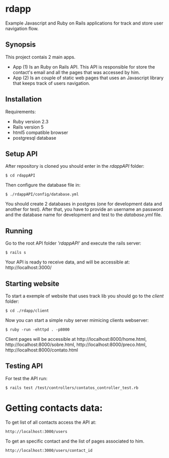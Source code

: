# rdapp
Example Javascript and Ruby on Rails applications for track and store user navigation flow.

## Synopsis
This project contais 2 main apps.

- App (1) Is an Ruby on Rails API. This API is responsible for store the contact's email and all the pages that was accessed by him.
- App (2) Is an couple of static web pages that uses an Javascript library that keeps track of users navigation.

## Installation

Requirements:
- Ruby version 2.3
- Rails version 5
- html5 compatible browser
- postgresql database

## Setup API

After repository is cloned you should enter in the *rdappAPI* folder:
```shell
$ cd rdappAPI
```
Then configure the database file in:
```shell
$ ./rdappAPI/config/database.yml
```
You should create 2 databases in postgres (one for development data and another for test). After that, you have to provide an username an password and the database name for development and test to the _database.yml_ file.

## Running

Go to the root API folder _'rdappAPI'_ and execute the rails server:
```shell
$ rails s
```
Your API is ready to receive data, and will be accessible at: http://localhost:3000/

## Starting website

To start a exemple of website that uses track lib you should go to the _client_ folder:
```shell
$ cd ./rdapp/client
```
Now you can start a simple ruby server mimicing clients webserver:
```shell
$ ruby -run -ehttpd . -p8000
```
Client pages will be accessible at 
http://localhost:8000/home.html, 
http://localhost:8000/sobre.html, 
http://localhost:8000/preco.html,
http://localhost:8000/contato.html 

## Testing API

For test the API run:
```shell
$ rails test /test/controllers/contatos_controller_test.rb
```

# Getting contacts data:
To get list of all contacts access the API at:
```shell
http://localhost:3000/users
```
To get an specific contact and the list of pages associated to him.
```shell
http://localhost:3000/users/contact_id
```
